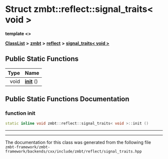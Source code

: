 

# Struct zmbt::reflect::signal\_traits&lt; void &gt;

**template &lt;&gt;**



[**ClassList**](annotated.md) **>** [**zmbt**](namespacezmbt.md) **>** [**reflect**](namespacezmbt_1_1reflect.md) **>** [**signal\_traits&lt; void &gt;**](structzmbt_1_1reflect_1_1signal__traits_3_01void_01_4.md)












































## Public Static Functions

| Type | Name |
| ---: | :--- |
|  void | [**init**](#function-init) () <br> |


























## Public Static Functions Documentation




### function init 

```C++
static inline void zmbt::reflect::signal_traits< void >::init () 
```




<hr>

------------------------------
The documentation for this class was generated from the following file `zmbt-framework/zmbt-framework/backends/cxx/include/zmbt/reflect/signal_traits.hpp`

